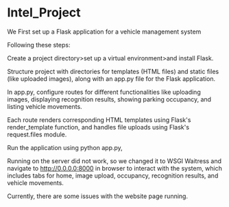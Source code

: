 # Intel_Project
We First set up a Flask application for a vehicle management system

Following these steps:

Create a project directory>set up a virtual environment>and install Flask.

Structure project with directories for templates (HTML files) and static files (like uploaded images), along with an app.py file for the Flask application.

In app.py, configure routes for different functionalities like uploading images, displaying recognition results, showing parking occupancy, and listing vehicle movements.

Each route renders corresponding HTML templates using Flask's render_template function, and handles file uploads using Flask's request.files module.

Run the application using python app.py,

Running on the server did not work, so we changed it to WSGI Waitress and navigate to <http://0.0.0.0:8000> in browser to interact with the system, which includes tabs for home, image upload, occupancy, recognition results, and vehicle movements.

Currently, there are some issues with the website page running.

